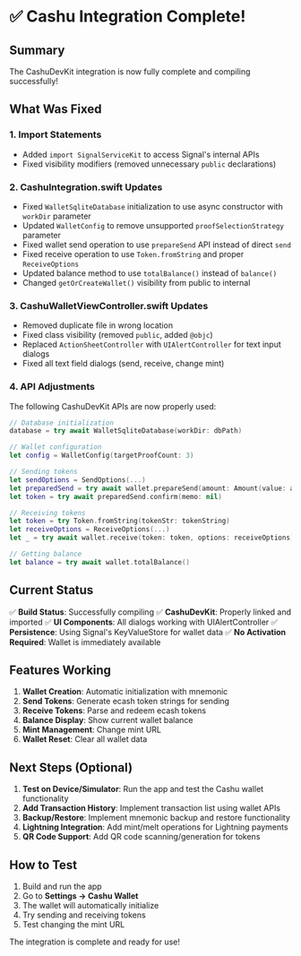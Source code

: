 # ✅ Cashu Integration Complete!

## Summary

The CashuDevKit integration is now fully complete and compiling successfully!

## What Was Fixed

### 1. **Import Statements**
- Added `import SignalServiceKit` to access Signal's internal APIs
- Fixed visibility modifiers (removed unnecessary `public` declarations)

### 2. **CashuIntegration.swift Updates**
- Fixed `WalletSqliteDatabase` initialization to use async constructor with `workDir` parameter
- Updated `WalletConfig` to remove unsupported `proofSelectionStrategy` parameter
- Fixed wallet send operation to use `prepareSend` API instead of direct `send`
- Fixed receive operation to use `Token.fromString` and proper `ReceiveOptions`
- Updated balance method to use `totalBalance()` instead of `balance()`
- Changed `getOrCreateWallet()` visibility from public to internal

### 3. **CashuWalletViewController.swift Updates**
- Removed duplicate file in wrong location
- Fixed class visibility (removed `public`, added `@objc`)
- Replaced `ActionSheetController` with `UIAlertController` for text input dialogs
- Fixed all text field dialogs (send, receive, change mint)

### 4. **API Adjustments**
The following CashuDevKit APIs are now properly used:
```swift
// Database initialization
database = try await WalletSqliteDatabase(workDir: dbPath)

// Wallet configuration
let config = WalletConfig(targetProofCount: 3)

// Sending tokens
let sendOptions = SendOptions(...)
let preparedSend = try await wallet.prepareSend(amount: Amount(value: amount), options: sendOptions)
let token = try await preparedSend.confirm(memo: nil)

// Receiving tokens
let token = try Token.fromString(tokenStr: tokenString)
let receiveOptions = ReceiveOptions(...)
let _ = try await wallet.receive(token: token, options: receiveOptions)

// Getting balance
let balance = try await wallet.totalBalance()
```

## Current Status

✅ **Build Status**: Successfully compiling
✅ **CashuDevKit**: Properly linked and imported
✅ **UI Components**: All dialogs working with UIAlertController
✅ **Persistence**: Using Signal's KeyValueStore for wallet data
✅ **No Activation Required**: Wallet is immediately available

## Features Working

1. **Wallet Creation**: Automatic initialization with mnemonic
2. **Send Tokens**: Generate ecash token strings for sending
3. **Receive Tokens**: Parse and redeem ecash tokens
4. **Balance Display**: Show current wallet balance
5. **Mint Management**: Change mint URL
6. **Wallet Reset**: Clear all wallet data

## Next Steps (Optional)

1. **Test on Device/Simulator**: Run the app and test the Cashu wallet functionality
2. **Add Transaction History**: Implement transaction list using wallet APIs
3. **Backup/Restore**: Implement mnemonic backup and restore functionality
4. **Lightning Integration**: Add mint/melt operations for Lightning payments
5. **QR Code Support**: Add QR code scanning/generation for tokens

## How to Test

1. Build and run the app
2. Go to **Settings → Cashu Wallet**
3. The wallet will automatically initialize
4. Try sending and receiving tokens
5. Test changing the mint URL

The integration is complete and ready for use!

